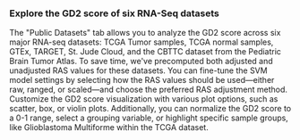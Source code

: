 
### Explore the GD2 score of six RNA-Seq datasets

The "Public Datasets" tab allows you to analyze the GD2 score across six major RNA-seq datasets: TCGA Tumor samples, TCGA normal samples, GTEx, TARGET, St. Jude Cloud, and the CBTTC dataset from the Pediatric Brain Tumor Atlas. To save time, we've precomputed both adjusted and unadjusted RAS values for these datasets. You can fine-tune the SVM model settings by selecting how the RAS values should be used—either raw, ranged, or scaled—and choose the preferred RAS adjustment method. Customize the GD2 score visualization with various plot options, such as scatter, box, or violin plots. Additionally, you can normalize the GD2 score to a 0-1 range, select a grouping variable, or highlight specific sample groups, like Glioblastoma Multiforme within the TCGA dataset.